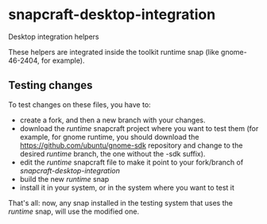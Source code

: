 # snapcraft-desktop-integration
Desktop integration helpers

These helpers are integrated inside the toolkit runtime snap (like
gnome-46-2404, for example).

## Testing changes

To test changes on these files, you have to:

* create a fork, and then a new branch with your changes.
* download the *runtime* snapcraft project where you want to
  test them (for example, for gnome runtime, you should download
  the https://github.com/ubuntu/gnome-sdk repository and change
  to the desired *runtime* branch, the one without the -sdk
  suffix).
* edit the *runtime* snapcraft file to make it point to your fork/branch
  of *snapcraft-desktop-integration*
* build the new *runtime* snap
* install it in your system, or in the system where you want to test it

That's all: now, any snap installed in the testing system that uses the
*runtime* snap, will use the modified one.
